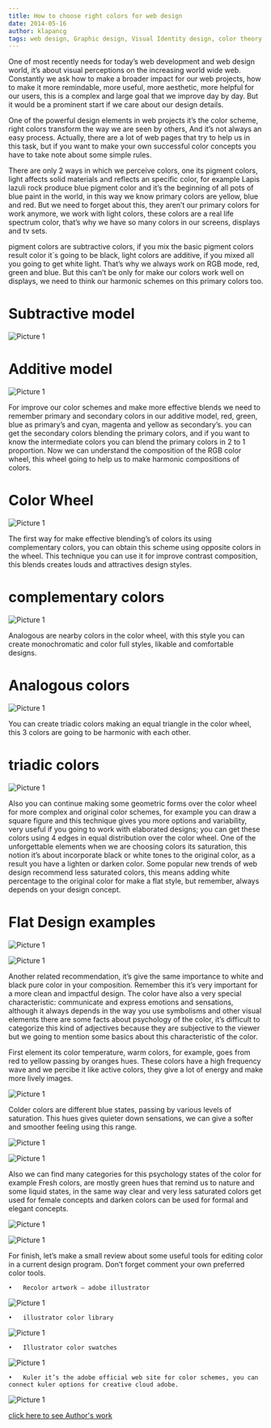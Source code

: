 ```yaml
---
title: How to choose right colors for web design
date: 2014-05-16
author: klapancg
tags: web design, Graphic design, Visual Identity design, color theory
---
```

One of most recently needs for today’s web development and web design world, it’s about visual perceptions on the increasing world wide web. Constantly we ask how to make a broader impact for our web projects, how to make it more remindable, more useful, more aesthetic, more helpful for our users, this is a complex and large goal that we improve day by day. But it would be a prominent start if we care about our design details. 

One of the powerful design elements in web projects it’s the color scheme, right colors transform the way we are seen by others, And it’s not always an easy process. Actually, there are a lot of web pages that try to help us in this task, but if you want to make your own successful color concepts you have to take note about some simple rules. 

There are only 2 ways in which we perceive colors, one its pigment colors, light affects solid materials and reflects an specific color, for example Lapis lazuli rock produce blue pigment color and it’s the beginning of all pots of blue paint in the world, in this way we know primary colors are yellow, blue and red. But we need to forget about this, they aren’t our primary colors for work anymore, we work with light colors, these colors are a real life spectrum color, that’s why we have so many colors in our screens, displays and tv sets. 

pigment colors are subtractive colors, if you mix the basic pigment colors result color it´s going to be black, light colors are additive, if you mixed all you going to get white light. That’s why we always work on RGB mode, red, green and blue. But this can’t be only for make our colors work well on displays, we need to think our harmonic schemes on this primary colors too.

# Subtractive model
![Picture 1](articles/2014-5-23-how1.jpg)

# Additive model
![Picture 1](articles/2014-5-23-how2.jpg)

For improve our color schemes and make more effective blends we need to remember primary and secondary colors in our additive model, red, green, blue as primary’s and cyan, magenta and yellow as secondary’s. you can get the secondary colors blending the primary colors, and if you want to know the intermediate colors you can blend  the primary colors in 2 to 1 proportion. Now we can understand the composition of the RGB color wheel, this wheel going to help us to make harmonic compositions of colors.

# Color Wheel
![Picture 1](articles/2014-5-23-how7.jpg)

The first way for make effective blending’s of colors its using complementary colors, you can obtain this scheme using opposite colors in the wheel. This technique you can use it for improve contrast composition, this blends creates louds and attractives design styles. 

# complementary colors
![Picture 1](articles/2014-5-23-how4.jpg)


Analogous are nearby colors in the color wheel, with this style you can create monochromatic and color full styles, likable and comfortable designs.

# Analogous colors
![Picture 1](articles/2014-5-23-how5.jpg)

You can create triadic colors making an equal triangle in the color wheel, this 3 colors are going to be harmonic with each other.  

# triadic colors
![Picture 1](articles/2014-5-23-how6.jpg)

Also you can continue making some geometric forms over the color wheel for more complex and original color schemes, for example you can draw a square figure and this technique gives you more options and variability, very useful if you going to work with  elaborated designs; you can get these colors using 4 edges in equal distribution over the color wheel. 
One of the unforgettable elements when we are choosing colors its saturation, this notion it’s about incorporate black or white tones to the original color, as a result you have a lighten or darken color. Some popular new trends of web design recommend less saturated colors, this means adding white percentage to the original color for make a flat style, but remember, always depends on your design concept. 

# Flat Design examples
![Picture 1](articles/2014-5-23-how8.png)

![Picture 1](articles/2014-5-23-how9-1.png)

Another related recommendation, it’s give the same importance to white and black pure color in your composition. Remember this it’s very important for a more clean and impactful design.
The color have also a very special characteristic: communicate and express emotions and sensations, although it always depends in the way you use symbolisms and other visual elements there are some facts about psychology of the color, it’s difficult to categorize this kind of adjectives because they are subjective to the viewer but we going to mention some basics about this characteristic of the color.

First element its color temperature, warm colors, for example, goes from red to yellow passing by oranges hues. These colors have a high frequency wave and we percibe it like active colors, they give a lot of energy and make more lively images. 

![Picture 1](articles/2014-5-23-how10.jpg)

Colder colors are different blue states, passing by various levels of saturation. This hues gives quieter down sensations, we can give a softer and smoother feeling using this range.

![Picture 1](articles/2014-5-23-how11.jpg)

![Picture 1](articles/2014-5-23-how12.png)

Also we can find many categories for this psychology states of the color for example Fresh colors, are mostly green hues that remind us to nature and some liquid states, in the same way clear and very less saturated colors get used for female concepts and  darken colors can be used for formal and elegant concepts. 

![Picture 1](articles/2014-5-23-how13.jpg)

![Picture 1](articles/2014-5-23-how14.jpg)

For finish, let’s make a small review about some useful tools for editing color in a current design program. Don’t forget comment your own preferred color tools.


	•	Recolor artwork – adobe illustrator 
	
![Picture 1](articles/2014-5-23-how15.png)

	•	illustrator color library

![Picture 1](articles/2014-5-23-how17.jpg)
		
	•	Illustrator color swatches 

![Picture 1](articles/2014-5-23-how16.jpg)

	•	Kuler it’s the adobe official web site for color schemes, you can connect kuler options for creative cloud adobe. 

![Picture 1](articles/2014-5-23-how18.jpg)


[click here to see Author's work](http://www.klapan.carbonmade.com)

